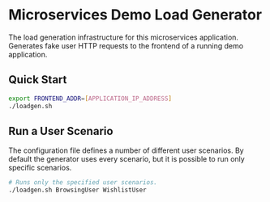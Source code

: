 # Microservices Demo Load Generator

The load generation infrastructure for this microservices application.
Generates fake user HTTP requests to the frontend of a running demo application.

## Quick Start

```sh
export FRONTEND_ADDR=[APPLICATION_IP_ADDRESS]
./loadgen.sh
```

## Run a User Scenario

The configuration file defines a number of different user scenarios. By default
the generator uses every scenario, but it is possible to run only specific
scenarios.

```sh
# Runs only the specified user scenarios.
./loadgen.sh BrowsingUser WishlistUser
```

